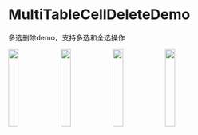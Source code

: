 # MultiTableCellDeleteDemo
多选删除demo，支持多选和全选操作

<div style="display:inline">
  <img src='https://ws3.sinaimg.cn/large/006tNc79gy1g01fy3zk08j30m6170q6v.jpg' width="20%">
  <img src='https://ws2.sinaimg.cn/large/006tNc79gy1g01fx31w0zj30m6170q6k.jpg' width="20%">
  <img src='https://ws4.sinaimg.cn/large/006tNc79gy1g01fu0zdiij30m6170dj1.jpg' width="20%">
  <img src='https://ws3.sinaimg.cn/large/006tNc79gy1g01fvrjct8j30m6170wi3.jpg' width="20%">
</div>
